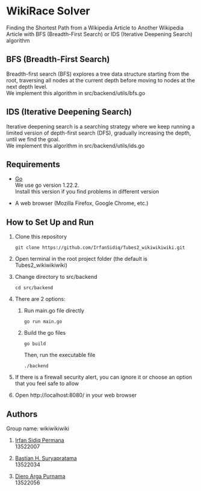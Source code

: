 # WikiRace Solver

Finding the Shortest Path from a Wikipedia Article to Another Wikipedia Article with BFS (Breadth-First Search) or IDS (Iterative Deepening Search) algorithm

## BFS (Breadth-First Search)
Breadth-first search (BFS) explores a tree data structure starting from the root, traversing all nodes at the current depth before moving to nodes at the next depth level.  
We implement this algorithm in src/backend/utils/bfs.go

## IDS (Iterative Deepening Search)
Iterative deepening search is a searching strategy where we keep running a limited version of depth-first search (DFS), gradually increasing the depth, until we find the goal.  
We implement this algorithm in src/backend/utils/ids.go

## Requirements

- [Go](https://go.dev/dl/)  
  We use go version 1.22.2.  
  Install this version if you find problems in different version

- A web browser (Mozilla Firefox, Google Chrome, etc.)

## How to Set Up and Run

1. Clone this repository
   ```
   git clone https://github.com/IrfanSidiq/Tubes2_wikiwikiwiki.git
   ```

2. Open terminal in the root project folder (the default is Tubes2_wikiwikiwiki)

3. Change directory to src/backend
   ```
   cd src/backend
   ```

4. There are 2 options:  
   1. Run main.go file directly
      ```
      go run main.go
      ```
   2. Build the go files
      ```
      go build
      ```
      Then, run the executable file
      ```
      ./backend
      ```

5. If there is a firewall security alert, you can ignore it or choose an option that you feel safe to allow

6. Open http://localhost:8080/ in your web browser

## Authors

Group name: wikiwikiwiki

1. [Irfan Sidiq Permana](https://github.com/IrfanSidiq)  
   13522007

2. [Bastian H. Suryapratama](https://github.com/bastianhs)  
   13522034

3. [Diero Arga Purnama](https://github.com/DieroA)  
   13522056
